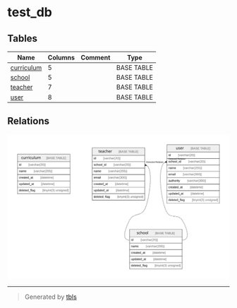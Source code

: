 # test_db

## Tables

| Name | Columns | Comment | Type |
| ---- | ------- | ------- | ---- |
| [curriculum](curriculum.md) | 5 |  | BASE TABLE |
| [school](school.md) | 5 |  | BASE TABLE |
| [teacher](teacher.md) | 7 |  | BASE TABLE |
| [user](user.md) | 8 |  | BASE TABLE |

## Relations

![er](schema.svg)

---

> Generated by [tbls](https://github.com/k1LoW/tbls)
